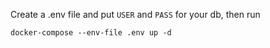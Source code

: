 Create a .env file and put `USER` and `PASS` for your db, then run

`docker-compose --env-file .env up -d`

